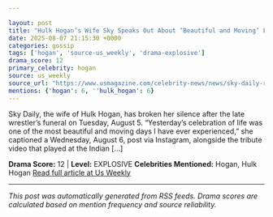 ```yaml
---

layout: post
title: "Hulk Hogan’s Wife Sky Speaks Out About ‘Beautiful and Moving’ Funeral"
date: 2025-08-07 21:15:30 +0000
categories: gossip
tags: ['hogan', 'source-us_weekly', 'drama-explosive']
drama_score: 12
primary_celebrity: hogan
source: us_weekly
source_url: "https://www.usmagazine.com/celebrity-news/news/sky-daily-reflects-on-husband-hulk-hogans-beautiful-and-moving-funeral/"
mentions: {'hogan': 6, ''hulk_hogan': 6}
---
```


Sky Daily, the wife of Hulk Hogan, has broken her silence after the late wrestler’s funeral on Tuesday, August 5. “Yesterday’s celebration of life was one of the most beautiful and moving days I have ever experienced,” she captioned a Wednesday, August 6, post via Instagram, alongside the tribute video that played at the Indian […]

**Drama Score:** 12 | **Level:** EXPLOSIVE **Celebrities Mentioned:** Hogan, Hulk Hogan [Read full article at Us Weekly](https://www.usmagazine.com/celebrity-news/news/sky-daily-reflects-on-husband-hulk-hogans-beautiful-and-moving-funeral/)

---

*This post was automatically generated from RSS feeds. Drama scores are calculated based on mention frequency and source reliability.*